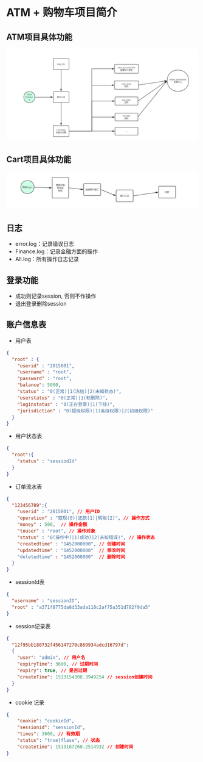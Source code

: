 # ATM + 购物车项目简介

## ATM项目具体功能
![ATM项目流程图](https://github.com/yangyang0910/Python/blob/master/%E6%A8%A1%E5%9D%97%E4%BA%8C/homework/ATMofCart/imgs/ATM.png?raw=true)

## Cart项目具体功能
![ATM项目流程图](https://github.com/yangyang0910/Python/blob/master/%E6%A8%A1%E5%9D%97%E4%BA%8C/homework/ATMofCart/imgs/Cart.png?raw=true)

## 日志
- error.log：记录错误日志
- Finance.log：记录金融方面的操作
- All.log：所有操作日志记录

## 登录功能
- 成功则记录session, 否则不作操作
- 退出登录删除session


## 账户信息表

- 用户表
```json
{
  "root" : {
    "userid" : "2015001",
    "username" : "root",
    "password" : "root",
    "balance": 5000,
    "status" : "0(正常)|1(冻结)|2(未知状态)",
    "userstatus" : "0(正常)|1(软删除)",
    "loginstatus" : "0(正在登录)|1(下线)",
    "jurisdiction" : "0(超级权限)|1(高级权限)|2(初级权限)"
  }
}
```

- 用户状态表
```json
{
  "root":{
    "status" : "sessiodId"
  }
}
```

- 订单流水表
```json
{
  "123456789":{
    "userid" : "2015001", // 用户ID
    "operation" : "取现(0)|还款(1)|转账(2)", // 操作方式
    "money" : 500,  // 操作金额
    "touser" : "root", // 操作对象
    "status" : "0(操作中)|1(成功)|2(未知错误)", // 操作状态
    "createdtime" : "1452000000", // 创建时间
    "updatedtime" : "1452000000"  // 修改时间
    "deletedtime" : "1452000000"  // 删除时间
  }
}
```


- sessionId表
```json
{
  "username" : "sessionID", 
  "root" : "a371f8775da8d33ada110c2af75a351d782f9da5" 
}
```


- session记录表
```json
{
  "12f95bb180732f456147270c869934adcd16797d": 
  {
    "user": "admin", // 用户名
    "expiryTime": 3600, // 过期时间
    "expiry": true, // 是否过期
    "createTime": 1513154308.3949254 // session创建时间
  }
}

```

- cookie 记录
```json
{
    "cookie": "cookieId", 
    "sessionid": "sessionId", 
    "times": 3600, // 有效期 
    "status": "true|flase", // 状态
    "createtime": 1513167260.2514932 // 创建时间
}
```